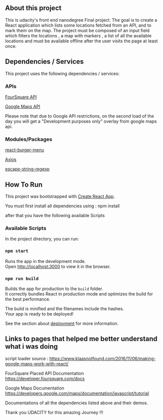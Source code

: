 ## About this project

This is udacity's front end nanodegree Final project.
The goal is to create a React application which lists some locations fetched from an API, and to mark them on the map.
The project must be composed of an input field which filters the locations , a map with markers , a list of all the available locations and must be available offline after the user visits the page at least once.

## Dependencies / Services

This project uses the following dependencies / services: 


### APIs
[FourSquare API](https://developer.foursquare.com/)


[Google Maps API](https://cloud.google.com/maps-platform/)



Please note that due to Google API restrictions, on the second load of the day you will get a "Development purposes only" overlay from google maps api.


### Modules/Packages
[react-burger-menu](https://www.npmjs.com/package/react-burger-menu)


[Axios](https://www.npmjs.com/package/axios) 


[escape-string-regexp](https://www.npmjs.com/package/escape-string-regexp)




## How To Run

This project was bootstrapped with [Create React App](https://github.com/facebook/create-react-app).



You must first install all dependencies using : 
npm install

after that you have the following available Scripts

### Available Scripts

In the project directory, you can run:

### `npm start`

Runs the app in the development mode.<br>
Open [http://localhost:3000](http://localhost:3000) to view it in the browser.


### `npm run build`

Builds the app for production to the `build` folder.<br>
It correctly bundles React in production mode and optimizes the build for the best performance.

The build is minified and the filenames include the hashes.<br>
Your app is ready to be deployed!

See the section about [deployment](https://facebook.github.io/create-react-app/docs/deployment) for more information.

## Links to pages that helped me better understand what i was doing

script loader source : https://www.klaasnotfound.com/2016/11/06/making-google-maps-work-with-react/

FourSquare Placed API Documentation https://developer.foursquare.com/docs

Google Maps Documentation https://developers.google.com/maps/documentation/javascript/tutorial

Documentations of all the dependencies listed above and their demos.


Thank you UDACITY for this amazing Journey !!!